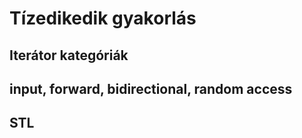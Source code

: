 # Tízedikedik gyakorlás

## Iterátor kategóriák
## input, forward, bidirectional, random access

## STL
### 
